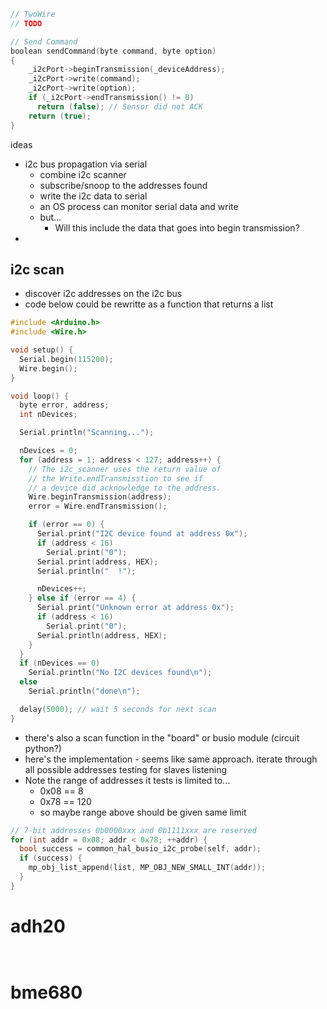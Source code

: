 







```c++
// TwoWire
// TODO

// Send Command
boolean sendCommand(byte command, byte option)
{
    _i2cPort->beginTransmission(_deviceAddress);
    _i2cPort->write(command);
    _i2cPort->write(option);
    if (_i2cPort->endTransmission() != 0)
      return (false); // Sensor did not ACK
    return (true);
}
```





ideas

- i2c bus propagation via serial
  - combine i2c scanner
  - subscribe/snoop to the addresses found
  - write the i2c data to serial
  - an OS process can monitor serial data and write
  - but...
    - Will this include the data that goes into begin transmission?
- 

## i2c scan

- discover i2c addresses on the i2c bus
- code below could be rewritte as a function that returns a list

```c++
#include <Arduino.h>
#include <Wire.h>

void setup() {
  Serial.begin(115200);
  Wire.begin();
}

void loop() {
  byte error, address;
  int nDevices;

  Serial.println("Scanning...");

  nDevices = 0;
  for (address = 1; address < 127; address++) {
    // The i2c_scanner uses the return value of
    // the Write.endTransmisstion to see if
    // a device did acknowledge to the address.
    Wire.beginTransmission(address);
    error = Wire.endTransmission();

    if (error == 0) {
      Serial.print("I2C device found at address 0x");
      if (address < 16)
        Serial.print("0");
      Serial.print(address, HEX);
      Serial.println("  !");

      nDevices++;
    } else if (error == 4) {
      Serial.print("Unknown error at address 0x");
      if (address < 16)
        Serial.print("0");
      Serial.println(address, HEX);
    }
  }
  if (nDevices == 0)
    Serial.println("No I2C devices found\n");
  else
    Serial.println("done\n");

  delay(5000); // wait 5 seconds for next scan
}
```

- there's also a scan function in the "board" or busio module (circuit python?)
- here's the implementation - seems like same approach. iterate through all possible addresses testing for slaves listening
- Note the range of addresses it tests is limited to...
  - 0x08 == 8
  - 0x78 == 120
  - so maybe range above should be given same limit

```c
// 7-bit addresses 0b0000xxx and 0b1111xxx are reserved
for (int addr = 0x08; addr < 0x78; ++addr) {
  bool success = common_hal_busio_i2c_probe(self, addr);
  if (success) {
    mp_obj_list_append(list, MP_OBJ_NEW_SMALL_INT(addr));
  }
}
```





# adh20

```bash



```



# bme680


